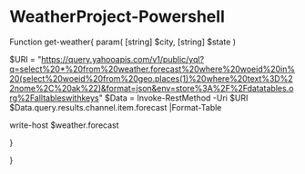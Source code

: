 # WeatherProject-Powershell
Function get-weather{
param(
[string] $city,
[string] $state
)



$URI = "https://query.yahooapis.com/v1/public/yql?q=select%20*%20from%20weather.forecast%20where%20woeid%20in%20(select%20woeid%20from%20geo.places(1)%20where%20text%3D%22nome%2C%20ak%22)&format=json&env=store%3A%2F%2Fdatatables.org%2Falltableswithkeys"
$Data = Invoke-RestMethod -Uri  $URI 
$Data.query.results.channel.item.forecast |Format-Table


write-host $weather.forecast

} 

}
